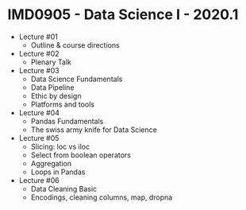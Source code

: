 # IMD0905 - Data Science I - 2020.1

- Lecture #01 
	- Outline & course directions
- Lecture #02
	- Plenary Talk
- Lecture #03
	- Data Science Fundamentals
	- Data Pipeline
	- Ethic by design
	- Platforms and tools
- Lecture #04
	- Pandas Fundamentals
	- The swiss army knife for Data Science
- Lecture #05
	- Slicing: loc vs iloc
	- Select from boolean operators
	- Aggregation 
	- Loops in Pandas
- Lecture #06
	- Data Cleaning Basic
	- Encodings, cleaning columns, map, dropna

